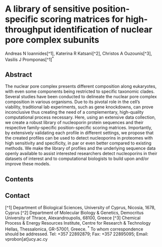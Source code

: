 # A library of sensitive position-specific scoring matrices for high-throughput identification of nuclear pore complex subunits
Andreas N Ioannides[^1], Katerina R Katsani[^2], Christos A Ouzounis[^3], Vasilis J Promponas[^1]<sup>*</sup>




## Abstract
The nuclear pore complex presents different composition along eukaryotes, with even some components being restricted to specific taxonomic clades. Several studies have been conducted to delineate the nuclear pore complex composition in various organisms. Due to its pivotal role in the cell’s viability, traditional lab experiments, such as gene knockdowns, can prove inconclusive thus creating the need of a complementary, high-quality computational process necessary. Here, using an extensive data collection, we create a robust library of nucleoporin protein sequences and their respective family-specific position-specific scoring matrices. Importantly, by extensively validating each profile in different settings, we propose that the created profiles can be used to detect nucleoporins in proteomes with high sensitivity and specificity, in par or even better compared to existing methods. We make the library of profiles and the underlying sequence data openly available to assist interested researchers detect nucleoporins in their datasets of interest and to computational biologists to build upon and/or improve these models.


## Contents









## Contact
[^1] Department of Biological Sciences, University of Cyprus, Nicosia, 1678, Cyprus
[^2] Department of Molecular Biology & Genetics, Democritus University of Thrace, Alexandroupolis, 68100, Greece 
[^3] Chemical Process & Energy Resources Institute, Centre for Research & Technology Hellas, Thessalonica, GR-57001, Greece.
<sup>*</sup> To whom correspondence should be addressed. Tel: +357 22892879; Fax: +357 22895095; Email: vprobon[at]ucy.ac.cy
